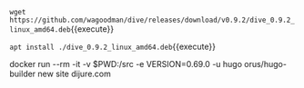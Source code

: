 

`wget https://github.com/wagoodman/dive/releases/download/v0.9.2/dive_0.9.2_linux_amd64.deb`{{execute}}

`apt install ./dive_0.9.2_linux_amd64.deb`{{execute}}

docker run --rm -it -v $PWD:/src -e VERSION=0.69.0 -u hugo orus/hugo-builder new site dijure.com